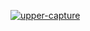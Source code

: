 [![upper-capture](https://github.com/smichaelpd/course-gh-actions/actions/workflows/upper-capture.yml/badge.svg?branch=main&event=pull_request)](https://github.com/smichaelpd/course-gh-actions/actions/workflows/upper-capture.yml)
